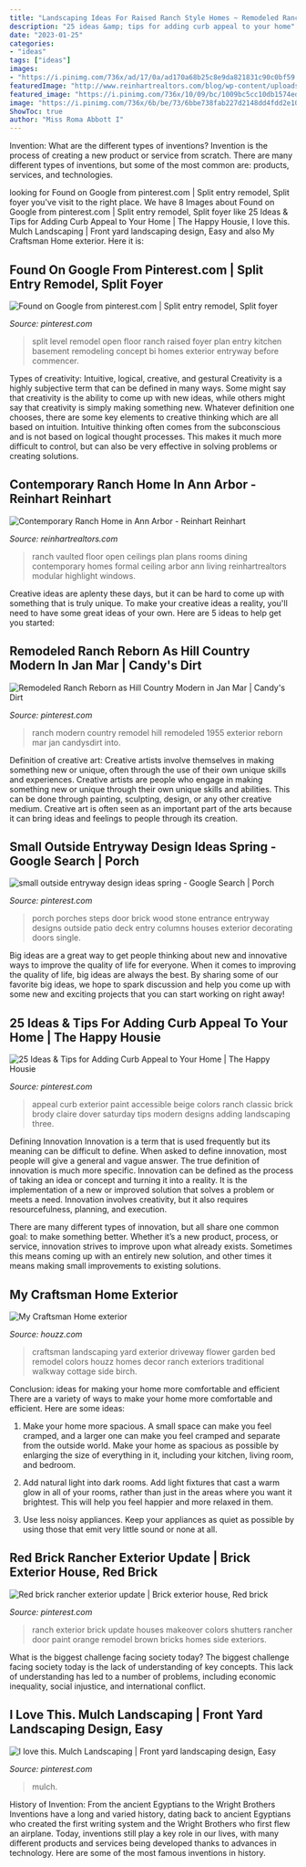 ```yaml
---
title: "Landscaping Ideas For Raised Ranch Style Homes ~ Remodeled Ranch Reborn As Hill Country Modern In Jan Mar"
description: "25 ideas &amp; tips for adding curb appeal to your home"
date: "2023-01-25"
categories:
- "ideas"
tags: ["ideas"]
images:
- "https://i.pinimg.com/736x/ad/17/0a/ad170a68b25c8e9da821831c90c0bf59.jpg"
featuredImage: "http://www.reinhartrealtors.com/blog/wp-content/uploads/2013/10/3799-Quail-Run-Great-room.jpg"
featured_image: "https://i.pinimg.com/736x/10/09/bc/1009bc5cc10db1574ed206e07acada46--small-front-porches-porch-decorating.jpg"
image: "https://i.pinimg.com/736x/6b/be/73/6bbe738fab227d2148dd4fdd2e1094a6.jpg"
ShowToc: true
author: "Miss Roma Abbott I"
---
```



Invention: What are the different types of inventions?
Invention is the process of creating a new product or service from scratch. There are many different types of inventions, but some of the most common are: products, services, and technologies.

	

		
looking for Found on Google from pinterest.com | Split entry remodel, Split foyer you've visit to the right place. We have 8 Images about Found on Google from pinterest.com | Split entry remodel, Split foyer like 25 Ideas &amp; Tips for Adding Curb Appeal to Your Home | The Happy Housie, I love this. Mulch Landscaping | Front yard landscaping design, Easy and also My Craftsman Home exterior. Here it is:
		
    
## Found On Google From Pinterest.com | Split Entry Remodel, Split Foyer

<img loading=lazy src="https://i.pinimg.com/736x/6b/be/73/6bbe738fab227d2148dd4fdd2e1094a6.jpg" onerror="this.onerror=null;this.src='https://tse4.mm.bing.net/th?id=OIP.meySkpAZK7PYp36FkcK4zQHaFj&amp;pid=15.1';" alt="Found on Google from pinterest.com | Split entry remodel, Split foyer">

_Source: pinterest.com_

>split level remodel open floor ranch raised foyer plan entry kitchen basement remodeling concept bi homes exterior entryway before commencer. 

	

Types of creativity: Intuitive, logical, creative, and gestural
Creativity is a highly subjective term that can be defined in many ways. Some might say that creativity is the ability to come up with new ideas, while others might say that creativity is simply making something new. Whatever definition one chooses, there are some key elements to creative thinking which are all based on intuition. Intuitive thinking often comes from the subconscious and is not based on logical thought processes. This makes it much more difficult to control, but can also be very effective in solving problems or creating solutions.

    
## Contemporary Ranch Home In Ann Arbor - Reinhart Reinhart

<img loading=lazy src="http://www.reinhartrealtors.com/blog/wp-content/uploads/2013/10/3799-Quail-Run-Great-room.jpg" onerror="this.onerror=null;this.src='https://tse1.mm.bing.net/th?id=OIP.3In-uvSUw84nYrh3oPhBWQHaE8&amp;pid=15.1';" alt="Contemporary Ranch Home in Ann Arbor - Reinhart Reinhart">

_Source: reinhartrealtors.com_

>ranch vaulted floor open ceilings plan plans rooms dining contemporary homes formal ceiling arbor ann living reinhartrealtors modular highlight windows. 

	

Creative ideas are aplenty these days, but it can be hard to come up with something that is truly unique. To make your creative ideas a reality, you'll need to have some great ideas of your own. Here are 5 ideas to help get you started: 

    
## Remodeled Ranch Reborn As Hill Country Modern In Jan Mar | Candy&#039;s Dirt

<img loading=lazy src="https://i.pinimg.com/736x/78/f6/4a/78f64aeb38db119eb75799bd3df7970e--candy-s-ranch-remodel.jpg" onerror="this.onerror=null;this.src='https://tse3.mm.bing.net/th?id=OIP.N1r8LevpL6bxbY9mF1LB-QHaFj&amp;pid=15.1';" alt="Remodeled Ranch Reborn as Hill Country Modern in Jan Mar | Candy&#039;s Dirt">

_Source: pinterest.com_

>ranch modern country remodel hill remodeled 1955 exterior reborn mar jan candysdirt into. 

	

Definition of creative art: Creative artists involve themselves in making something new or unique, often through the use of their own unique skills and experiences.
Creative artists are people who engage in making something new or unique through their own unique skills and abilities. This can be done through painting, sculpting, design, or any other creative medium. Creative art is often seen as an important part of the arts because it can bring ideas and feelings to people through its creation.

    
## Small Outside Entryway Design Ideas Spring - Google Search | Porch

<img loading=lazy src="https://i.pinimg.com/736x/10/09/bc/1009bc5cc10db1574ed206e07acada46--small-front-porches-porch-decorating.jpg" onerror="this.onerror=null;this.src='https://tse1.mm.bing.net/th?id=OIP.KdYS8uGdyBT5Z-jo9cEREAHaLG&amp;pid=15.1';" alt="small outside entryway design ideas spring - Google Search | Porch">

_Source: pinterest.com_

>porch porches steps door brick wood stone entrance entryway designs outside patio deck entry columns houses exterior decorating doors single. 

	

Big ideas are a great way to get people thinking about new and innovative ways to improve the quality of life for everyone. When it comes to improving the quality of life, big ideas are always the best. By sharing some of our favorite big ideas, we hope to spark discussion and help you come up with some new and exciting projects that you can start working on right away!

    
## 25 Ideas &amp; Tips For Adding Curb Appeal To Your Home | The Happy Housie

<img loading=lazy src="https://i.pinimg.com/736x/8c/94/ec/8c94ec34e16cb87bce0c4e372edf558b.jpg" onerror="this.onerror=null;this.src='https://tse4.mm.bing.net/th?id=OIP.D1S4wNg3sF_T1NWtLfrPtgHaLH&amp;pid=15.1';" alt="25 Ideas &amp; Tips for Adding Curb Appeal to Your Home | The Happy Housie">

_Source: pinterest.com_

>appeal curb exterior paint accessible beige colors ranch classic brick brody claire dover saturday tips modern designs adding landscaping three. 

	

Defining Innovation
Innovation is a term that is used frequently but its meaning can be difficult to define. When asked to define innovation, most people will give a general and vague answer. The true definition of innovation is much more specific.
Innovation can be defined as the process of taking an idea or concept and turning it into a reality. It is the implementation of a new or improved solution that solves a problem or meets a need. Innovation involves creativity, but it also requires resourcefulness, planning, and execution.

There are many different types of innovation, but all share one common goal: to make something better. Whether it’s a new product, process, or service, innovation strives to improve upon what already exists. Sometimes this means coming up with an entirely new solution, and other times it means making small improvements to existing solutions.

    
## My Craftsman Home Exterior

<img loading=lazy src="http://st.houzz.com/simgs/f061f9680aac449f_4-1000/craftsman-exterior.jpg" onerror="this.onerror=null;this.src='https://tse3.mm.bing.net/th?id=OIP.LfXvk4Z2xQgwJ99ohtgeHQHaFj&amp;pid=15.1';" alt="My Craftsman Home exterior">

_Source: houzz.com_

>craftsman landscaping yard exterior driveway flower garden bed remodel colors houzz homes decor ranch exteriors traditional walkway cottage side birch. 

	

Conclusion: ideas for making your home more comfortable and efficient
There are a variety of ways to make your home more comfortable and efficient. Here are some ideas: 
1. Make your home more spacious. A small space can make you feel cramped, and a larger one can make you feel cramped and separate from the outside world. Make your home as spacious as possible by enlarging the size of everything in it, including your kitchen, living room, and bedroom.

2. Add natural light into dark rooms. Add light fixtures that cast a warm glow in all of your rooms, rather than just in the areas where you want it brightest. This will help you feel happier and more relaxed in them.

3. Use less noisy appliances. Keep your appliances as quiet as possible by using those that emit very little sound or none at all.

    
## Red Brick Rancher Exterior Update | Brick Exterior House, Red Brick

<img loading=lazy src="https://i.pinimg.com/736x/ad/17/0a/ad170a68b25c8e9da821831c90c0bf59.jpg" onerror="this.onerror=null;this.src='https://tse2.mm.bing.net/th?id=OIP.sYpW8UPLcFDEEGcnuP20WQHaHi&amp;pid=15.1';" alt="Red brick rancher exterior update | Brick exterior house, Red brick">

_Source: pinterest.com_

>ranch exterior brick update houses makeover colors shutters rancher door paint orange remodel brown bricks homes side exteriors. 

	

What is the biggest challenge facing society today?
The biggest challenge facing society today is the lack of understanding of key concepts. This lack of understanding has led to a number of problems, including economic inequality, social injustice, and international conflict.

    
## I Love This. Mulch Landscaping | Front Yard Landscaping Design, Easy

<img loading=lazy src="https://i.pinimg.com/736x/fb/bb/34/fbbb3490e1d1a3b328cd01ad952057ae.jpg" onerror="this.onerror=null;this.src='https://tse3.mm.bing.net/th?id=OIP.PpVjygfvri29XkiAGKYKOwHaKc&amp;pid=15.1';" alt="I love this. Mulch Landscaping | Front yard landscaping design, Easy">

_Source: pinterest.com_

>mulch. 

	

History of Invention: From the ancient Egyptians to the Wright Brothers
Inventions have a long and varied history, dating back to ancient Egyptians who created the first writing system and the Wright Brothers who first flew an airplane. Today, inventions still play a key role in our lives, with many different products and services being developed thanks to advances in technology. Here are some of the most famous inventions in history.

